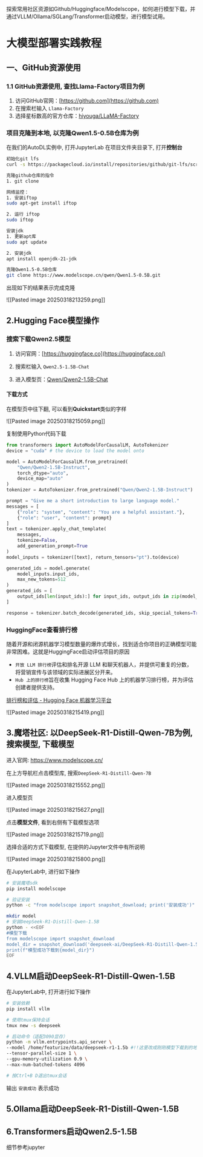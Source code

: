 
探索常用社区资源如Github/Huggingface/Modelscope，如何进行模型下载，并通过VLLM/Ollama/SGLang/Transformer启动模型，进行模型试用。


# 大模型部署实践教程

## 一、GitHub资源使用
### 1.1 GitHub资源使用, 查找Llama-Factory项目为例
1. 访问GitHub官网：[https://github.com](https://github.com)
2. 在搜索栏输入 `Llama-Factory` 
3. 选择星标数高的官方仓库：[hiyouga/LLaMA-Factory](https://github.com/hiyouga/LLaMA-Factory)

### 项目克隆到本地, 以克隆Qwen1.5-0.5B仓库为例

在我们的AutoDL实例中, 打开JupyterLab
在项目文件夹目录下, 打开**控制台**

```bash
初始化git lfs
curl -s https://packagecloud.io/install/repositories/github/git-lfs/script.deb.sh | sudo bash && sudo apt-get install git-lfs && git lfs install

克隆github仓库的指令
1. git clone

网络监控：
1. 安装iftop
sudo apt-get install iftop

2. 运行 iftop
sudo iftop

安装jdk
1. 更新apt库
sudo apt update

2. 安装jdk
apt install openjdk-21-jdk

克隆Qwen1.5-0.5B仓库
git clone https://www.modelscope.cn/qwen/Qwen1.5-0.5B.git
```

出现如下的结果表示完成克隆

![[Pasted image 20250318213259.png]]

## 2.Hugging Face模型操作

### 搜索下载Qwen2.5模型

1. 访问官网：[https://huggingface.co](https://huggingface.co/)
    
2. 搜索栏输入 `Qwen2.5-1.5B-Chat`
    
3. 进入模型页：[Qwen/Qwen2-1.5B-Chat](https://huggingface.co/Qwen/Qwen2-1.5B-Chat)
    

#### 下载方式

在模型页中往下翻, 可以看到**Quickstart**类似的字样

![[Pasted image 20250318215059.png]]

	
复制使用Python代码下载
```python
from transformers import AutoModelForCausalLM, AutoTokenizer
device = "cuda" # the device to load the model onto

model = AutoModelForCausalLM.from_pretrained(
    "Qwen/Qwen2-1.5B-Instruct",
    torch_dtype="auto",
    device_map="auto"
)
tokenizer = AutoTokenizer.from_pretrained("Qwen/Qwen2-1.5B-Instruct")

prompt = "Give me a short introduction to large language model."
messages = [
    {"role": "system", "content": "You are a helpful assistant."},
    {"role": "user", "content": prompt}
]
text = tokenizer.apply_chat_template(
    messages,
    tokenize=False,
    add_generation_prompt=True
)
model_inputs = tokenizer([text], return_tensors="pt").to(device)

generated_ids = model.generate(
    model_inputs.input_ids,
    max_new_tokens=512
)
generated_ids = [
    output_ids[len(input_ids):] for input_ids, output_ids in zip(model_inputs.input_ids, generated_ids)
]

response = tokenizer.batch_decode(generated_ids, skip_special_tokens=True)[0]
```

### HuggingFace查看排行榜

随着开源和闭源机器学习模型数量的爆炸式增长，找到适合你项目的正确模型可能非常困难。这就是HuggingFace启动评估项目的原因

- `开放 LLM 排行榜`评估和排名开源 LLM 和聊天机器人，并提供可重复的分数，将营销宣传与该领域的实际进展区分开来。
- `Hub 上的排行榜`旨在收集 Hugging Face Hub 上的机器学习排行榜，并为评估创建者提供支持。

[排行榜和评估 - Hugging Face 机器学习平台](https://hugging-face.cn/docs/leaderboards/index)

![[Pasted image 20250318215419.png]]

## 3.魔塔社区: 以DeepSeek-R1-Distill-Qwen-7B为例, 搜索模型, 下载模型

进入官网: https://www.modelscope.cn/

在上方导航栏点击模型库, 搜索`DeepSeek-R1-Distill-Qwen-7B`

![[Pasted image 20250318215552.png]]

进入模型页

![[Pasted image 20250318215627.png]]

点击**模型文件**, 看到右侧有下载模型选项

![[Pasted image 20250318215719.png]]

选择合适的方式下载模型, 在提供的Jupyter文件中有所说明

![[Pasted image 20250318215800.png]]

在JupyterLab中, 进行如下操作

```bash
# 安装魔塔sdk
pip install modelscope 

# 验证安装
python -c "from modelscope import snapshot_download; print('安装成功')"

mkdir model
# 安装DeepSeek-R1-Distill-Qwen-1.5B
python - <<EOF
#模型下载 
from modelscope import snapshot_download 
model_dir = snapshot_download('deepseek-ai/DeepSeek-R1-Distill-Qwen-1.5B',cache_dir = "./model/")
print(f"模型成功下载到{model_dir}")
EOF
```

## 4.VLLM启动DeepSeek-R1-Distill-Qwen-1.5B

在JupyterLab中, 打开进行如下操作
```bash
# 安装依赖
pip install vllm

# 使用tmux保持会话
tmux new -s deepseek

# 启动命令（适配3090显存）
python -m vllm.entrypoints.api_server \
--model /home/featurize/data/deepseek-r1-1.5b #!!这里改成刚刚模型下载到的地址\
--tensor-parallel-size 1 \
--gpu-memory-utilization 0.9 \
--max-num-batched-tokens 4096

# 按Ctrl+B D退出tmux会话
```

输出 `安装成功` 表示成功

## 5.Ollama启动DeepSeek-R1-Distill-Qwen-1.5B

## 6.Transformers启动Qwen2.5-1.5B


细节参考jupyter
